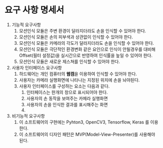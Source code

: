 # 요구 사항 명세서

1. 기능적 요구사항
    1. 모션인식 모듈은 주변 환경이 달라지더라도 손을 인식할 수 있어야 한다.
    1. 모션인식 모듈은 손의 피부색과 상관없이 인식할 수 있어야 한다.
    1. 모션인식 모듈은 카메라의 각도가 달라지더라도 손을 인식할 수 있어야 한다.
    1. 모션인식 모듈은 극단적인 환경변화 같은 요인으로 인식이 안될경우를 대비해 Offset(필터 설정값)을 실시간으로 반영하여 인식률을 높일 수 있어야 한다.
    1. 모션인식 모듈은 새로운 제스쳐를 인식할 수 있어야 한다.
2. 사용자 인터페이스 요구사항
    1. 하드웨어는 개인 컴퓨터의 **웹캠**을 이용하여 인식할 수 있어야 한다.
    2. 사용자는 카메라 실행화면에 나타나는 지정된 위치에 손을 놔야된다.
    3. 사용자 인터페이스를 구성하는 요소는 다음과 같다.
        1. 인터페이스는 한개의 창으로 표시되어야 한다.
        2. 사용자의 손 동작을 보여주는 카메라 실행화면
        3. 사용자의 손을 인식한 결과를 표시해주는 화면
        4. 
3. 비기능적 요구사항
    1. 이 소프트웨어의 구현에는 Pyhton3, OpenCV3, Tensorflow, Keras 를 이용한다.
    2. 이 소프트웨어의 디자인 패턴은 MVP(Model-View-Presenter)를 사용해야 된다.
